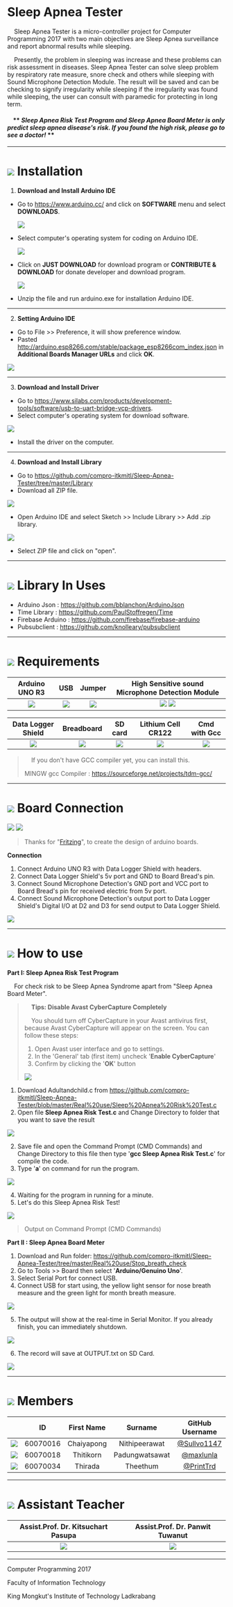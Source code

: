 # Sleep Apnea Tester
&nbsp;&nbsp;&nbsp;&nbsp;Sleep Apnea Tester is a micro-controller project for Computer Programming 2017 with two main objectives are Sleep Apnea surveillance and report abnormal results while sleeping.
  
&nbsp;&nbsp;&nbsp;&nbsp;Presently, the problem in sleeping was increase and these problems can risk assessment in diseases. Sleep Apnea Tester can solve sleep problem by respiratory rate measure, snore check and others while sleeping with Sound Microphone Detection Module. The result will be saved and can be checking to signify irregularity while sleeping if the irregularity was found while sleeping, the user can consult with paramedic for protecting in long term.

#### &nbsp;&nbsp;&nbsp;&nbsp;** ***Sleep Apnea Risk Test Program and Sleep Apnea Board Meter is only predict sleep apnea disease's risk. If you found the high risk, please go to see a doctor!*** **

---

# ![](/Self-evaluation/img/how_to_icon.png) Installation
1. **Download and Install Arduino IDE**
  - Go to https://www.arduino.cc/ and click on **SOFTWARE** menu and select **DOWNLOADS**.
  
    ![](/Self-evaluation/img/step_1_1.png)
  
  - Select computer's operating system for coding on Arduino IDE.
  
    ![](/Self-evaluation/img/step_1_2.png)
    
  - Click on **JUST DOWNLOAD** for download program or **CONTRIBUTE & DOWNLOAD** for donate developer and download program.
  
    ![](/Self-evaluation/img/step_1_3.png)
    
  - Unzip the file and run arduino.exe for installation Arduino IDE.

---

2. **Setting Arduino IDE**
  - Go to File >> Preference, it will show preference window.
  - Pasted http://arduino.esp8266.com/stable/package_esp8266com_index.json in **Additional Boards Manager URLs** and click **OK**.
  
  ![](/Self-evaluation/img/step_2_1.png)

---
  
3. **Download and Install Driver**
  - Go to https://www.silabs.com/products/development-tools/software/usb-to-uart-bridge-vcp-drivers.
  - Select computer's operating system for download software.
  
  ![](/Self-evaluation/img/step_3_1.png)

  - Install the driver on the computer.

---

4. **Download and Install Library**
  - Go to https://github.com/compro-itkmitl/Sleep-Apnea-Tester/tree/master/Library
  - Download all ZIP file.
  
  ![](/Self-evaluation/img/step_4_1.png)
  
  - Open Arduino IDE and select Sketch >> Include Library >> Add .zip library.
  
  ![](/Self-evaluation/img/step_4_2.png)
  
  - Select ZIP file and click on "open".

---

# ![](/Self-evaluation/img/library.png) Library In Uses
  - Arduino Json : https://github.com/bblanchon/ArduinoJson
  - Time Library : https://github.com/PaulStoffregen/Time
  - Firebase Arduino : https://github.com/firebase/firebase-arduino
  - Pubsubclient : https://github.com/knolleary/pubsubclient
---

# ![](/Self-evaluation/img/requirement_icon.png) Requirements
Arduino UNO R3 | USB | Jumper | High Sensitive sound Microphone Detection Module
:-: | :-: | :-: | :-:
![](/Self-evaluation/img/arduino.png) | ![](/Self-evaluation/img/usb.png) | ![](/Self-evaluation/img/jumper.png) | ![](/Self-evaluation/img/sound_module.png) ![](/Self-evaluation/img/sound_module.png)

Data Logger Shield | Breadboard | SD card  | Lithium Cell CR122 | Cmd with Gcc
:-: | :-: | :-: | :-: | :-:
![](/Self-evaluation/img/data_shield.png) | ![](/Self-evaluation/img/bread_board.png) | ![](/Self-evaluation/img/sd_card.png) | ![](/Self-evaluation/img/cell.png) | ![](/Self-evaluation/img/gcc.png)

>&nbsp;&nbsp;&nbsp;&nbsp;If you don't have GCC compiler yet, you can install this.
>
> MINGW gcc Compiler : https://sourceforge.net/projects/tdm-gcc/

---

# ![](/Self-evaluation/img/board_icon.png) Board Connection

![](/Self-evaluation/img/2arduino.jpg) ![](/Self-evaluation/img/Board.png)
> Thanks for "[Fritzing](http://fritzing.org/home/)", to create the design of arduino boards.

**Connection**
  1. Connect Arduino UNO R3 with Data Logger Shield with headers.
  2. Connect Data Logger Shield's 5v port and GND to Board Bread's pin.
  3. Connect Sound Microphone Detection's GND port and VCC port to Board Bread's pin for received electric from 5v port.
  4. Connect Sound Microphone Detection's output port to Data Logger Shield's Digital I/O at D2 and D3 for send output to Data Logger Shield.
  
![](/Self-evaluation/img/FinishBoard.jpg)

---

# ![](/Self-evaluation/img/step_icon.png) How to use

**Part I: Sleep Apnea Risk Test Program**

&nbsp;&nbsp;&nbsp;&nbsp;For check risk to be Sleep Apnea Syndrome apart from "Sleep Apnea Board Meter".

>&nbsp;&nbsp;&nbsp;&nbsp;**Tips: Disable Avast CyberCapture Completely**
>
>&nbsp;&nbsp;&nbsp;&nbsp;You should turn off CyberCapture in your Avast antivirus first, because Avast CyberCapture will appear on the screen. You can follow these steps:
>    1. Open Avast user interface and go to settings.
>    2. In the 'General' tab (first item) uncheck '**Enable CyberCapture**'
>    3. Confirm by clicking the '**OK**' button
>
>![](/Self-evaluation/img/avast_setting.png)

1. Download Adultandchild.c from https://github.com/compro-itkmitl/Sleep-Apnea-Tester/blob/master/Real%20use/Sleep%20Apnea%20Risk%20Test.c
2. Open file **Sleep Apnea Risk Test.c** and Change Directory to folder that you want to save the result

![](/Self-evaluation/img/selfedit.PNG)

2. Save file and open the Command Prompt (CMD Commands) and Change Directory to this file then type '**gcc Sleep Apnea Risk Test.c**' for compile the code. 
3. Type '**a**' on command for run the program.

![](/Self-evaluation/img/compile.PNG)

4. Waiting for the program in running for a minute.
5. Let's do this Sleep Apnea Risk Test!

![](/Self-evaluation/img/output.PNG)

>Output on Command Prompt (CMD Commands)

**Part II : Sleep Apnea Board Meter**
  1. Download and Run folder: https://github.com/compro-itkmitl/Sleep-Apnea-Tester/tree/master/Real%20use/Stop_breath_check
  2. Go to Tools >> Board then select '**Arduino/Genuino Uno**'.
  3. Select Serial Port for connect USB.
  4. Connect USB for start using, the yellow light sensor for nose breath measure and the green light for month breath measure.
  
  ![](/Self-evaluation/img/Sound_sensors.png)
  
  5. The output will show at the real-time in Serial Monitor. If you already finish, you can immediately shutdown.
 
  ![](/Self-evaluation/img/SerialMonitor.jpg)
  
  6. The record will save at OUTPUT.txt on SD Card.

  ![](/Self-evaluation/img/SDcardOutput.jpg)
  
---

# ![](/Self-evaluation/img/rsz_team-icon.png) Members
&nbsp; | ID | First Name | Surname | GitHub Username |
:-: | :-: | :-: | :-: | :-:
![](/Self-evaluation/img/sun.jpg) | 60070016 | Chaiyapong | Nithipeerawat | [@Sullvo1147](https://github.com/Sullvo1147) |
![](/Self-evaluation/img/max.jpg) | 60070018 | Thitikorn | Padungwatsawat | [@maxlunla](https://github.com/maxlunla) |
![](/Self-evaluation/img/print.jpg) | 60070034 | Thirada | Theethum | [@PrintTrd](https://github.com/PrintTrd) |

---

# ![](/Self-evaluation/img/assis_icon.png) Assistant Teacher
Assist.Prof. Dr. Kitsuchart Pasupa | Assist.Prof. Dr. Panwit Tuwanut
|:-:|:-:|
|![](/Self-evaluation/img/teacher_kitsuchart.png) | ![](/Self-evaluation/img/teacher_panwit.png)|

---

Computer Programming 2017

Faculty of Information Technology

King Mongkut's Institute of Technology Ladkrabang
